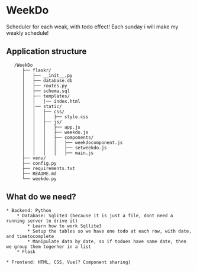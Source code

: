 # WeekDo
Scheduler for each weak, with todo effect! Each sunday i will make my weakly schedule! 

## Application structure
   ```
      /WeekDo
         ├── flaskr/
         │   ├── __init__.py
         │   ├── database.db
         │   ├── routes.py
         │   ├── schema.sql
         │   ├── templates/
         │   │   |── index.html
         │   |── static/
         │   │   ├── css/
         │   │   │   ├── style.css
         │   │   ├── js/
         │   │   │   ├── app.js
         │   │   │   ├── weekdo.js 
         │   │   │   ├── components/
         │   │   │   │   ├── weekdocomponent.js
         │   │   │   │   ├── setweekdo.js
         │   │   │   │   ├── main.js
         ├── venv/
         ├── config.py
         ├── requirements.txt
         ├── README.md
         └── weekdo.py
   ```
## What do we need?
    * Backend: Python
        * Database: Sqlite3 (because it is just a file, dont need a running server to drive it)
            * Learn how to work Sqllite3
            * Setup the tables so we have one todo at each row, with date, and timetocomplete
            * Manipulate data by date, so if todoes have same date, then we group them togerher in a list
        * Flask

    * Frontend: HTML, CSS, Vue(? Component sharing)

